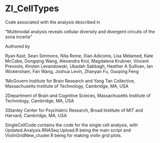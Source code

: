# ZI_CellTypes

Code associated with the analysis described in 

"Multimodal analysis reveals cellular diversity and divergent circuits of the zona incerta" 

Authored by 

Ryan Kast, Sean Simmons, Nita Rome, Xian Adiconis, Lisa Melamed, Kate McCabe, Dongqing Wang, Alexandra Krol, Magdalena Krubner, Vincent Prevosto, Kirsten Levandowski, Ubadah Sabbagh, Heather A Sullivan, Ian Wickersham, Fan Wang, Joshua Levin, Zhanyan Fu, Guoping Feng

1McGovern Institute for Brain Research and Yang Tan Collective, Massachusetts Institute of Technology, Cambridge, MA, USA

2Department of Brain and Cognitive Scieces, Massachusetts Institute of Technology, Cambridge, MA, USA

3Stanley Center for Psychiatric Research, Broad Institute of MIT and Harvard, Cambridge, MA, USA


SingleCellCode contains the code for the single cell analysis, with Updated.Analysis.RNASeq.Upload.R being the main script and ViolinGridNew_cluster.R being for making violin grid plots.
